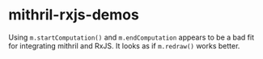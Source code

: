 # mithril-rxjs-demos

Using `m.startComputation()` and `m.endComputation` appears to be a bad fit for integrating mithril and RxJS. It looks as if `m.redraw()` works better.

